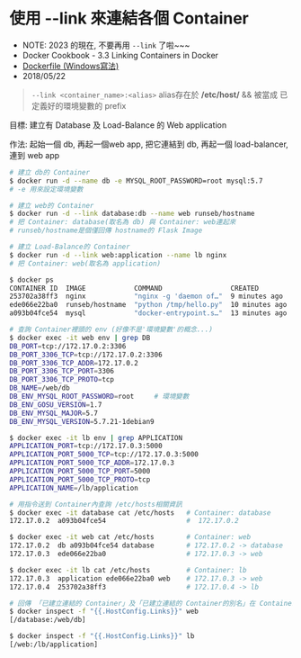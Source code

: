 # 使用 --link 來連結各個 Container

- NOTE: 2023 的現在, 不要再用 `--link` 了啦~~~
- Docker Cookbook - 3.3 Linking Containers in Docker
- [Dockerfile (Windows寫法)](https://blog.yowko.com/2017/09/windows-dockerfile-volume.html)
- 2018/05/22

> `--link <container_name>:<alias>` alias存在於 **/etc/host/** && 被當成 已定義好的環境變數的 prefix

目標: 建立有 Database 及 Load-Balance 的 Web application

作法: 起始一個 db, 再起一個web app, 把它連結到 db, 再起一個 load-balancer, 連到 web app


```sh
# 建立 db的 Container
$ docker run -d --name db -e MYSQL_ROOT_PASSWORD=root mysql:5.7
# -e 用來設定環境變數

# 建立 web的 Container
$ docker run -d --link database:db --name web runseb/hostname
# 把 Container: database(取名為 db) 與 Container: web連起來
# runseb/hostname是個僅回傳 hostname的 Flask Image

# 建立 Load-Balance的 Container
$ docker run -d --link web:application --name lb nginx
# 把 Container: web(取名為 application)

$ docker ps
CONTAINER ID  IMAGE            COMMAND                 CREATED         STATUS         PORTS     NAMES
253702a38ff3  nginx            "nginx -g 'daemon of…"  9 minutes ago   Up 9 minutes   80/tcp    lb
ede066e22ba0  runseb/hostname  "python /tmp/hello.py"  10 minutes ago  Up 10 minutes  5000/tcp  web
a093b04fce54  mysql            "docker-entrypoint.s…"  13 minutes ago  Up 13 minutes  3306/tcp  database

# 查詢 Container裡頭的 env (好像不是'環境變數'的概念...)
$ docker exec -it web env | grep DB
DB_PORT=tcp://172.17.0.2:3306
DB_PORT_3306_TCP=tcp://172.17.0.2:3306
DB_PORT_3306_TCP_ADDR=172.17.0.2
DB_PORT_3306_TCP_PORT=3306
DB_PORT_3306_TCP_PROTO=tcp
DB_NAME=/web/db
DB_ENV_MYSQL_ROOT_PASSWORD=root     # 環境變數
DB_ENV_GOSU_VERSION=1.7
DB_ENV_MYSQL_MAJOR=5.7
DB_ENV_MYSQL_VERSION=5.7.21-1debian9

$ docker exec -it lb env | grep APPLICATION
APPLICATION_PORT=tcp://172.17.0.3:5000
APPLICATION_PORT_5000_TCP=tcp://172.17.0.3:5000
APPLICATION_PORT_5000_TCP_ADDR=172.17.0.3
APPLICATION_PORT_5000_TCP_PORT=5000
APPLICATION_PORT_5000_TCP_PROTO=tcp
APPLICATION_NAME=/lb/application

# 用指令送到 Container內查詢 /etc/hosts相關資訊
$ docker exec -it database cat /etc/hosts   # Container: database
172.17.0.2	a093b04fce54                    #  172.17.0.2

$ docker exec -it web cat /etc/hosts        # Container: web
172.17.0.2	db a093b04fce54 database        # 172.17.0.2 -> database
172.17.0.3	ede066e22ba0                    # 172.17.0.3 -> web

$ docker exec -it lb cat /etc/hosts         # Container: lb
172.17.0.3	application ede066e22ba0 web    # 172.17.0.3 -> web
172.17.0.4	253702a38ff3                    # 172.17.0.4 -> lb

# 回傳 「已建立連結的 Container」及「已建立連結的 Container的別名」在 Container內的對應關係
$ docker inspect -f "{{.HostConfig.Links}}" web
[/database:/web/db]

$ docker inspect -f "{{.HostConfig.Links}}" lb
[/web:/lb/application]
```